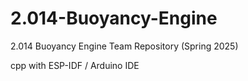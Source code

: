 # 2.014-Buoyancy-Engine
2.014 Buoyancy Engine Team Repository (Spring 2025)

cpp with ESP-IDF / Arduino IDE
